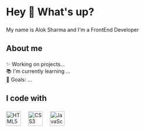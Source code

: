 <h1 align="left">Hey 👋 What's up?</h1>

###

<p align="left">My name is Alok Sharma and I'm a FrontEnd Developer</p>

###

<h2 align="left">About me</h2>

###

<p align="left">✨ Working on projects...<br>📚 I'm currently learning ...<br>🎯 Goals: ...<br></p>

###

<h2 align="left">I code with</h2>

###

<div align="left">
  <img src="https://cdn.jsdelivr.net/gh/devicons/devicon/icons/html5/html5-original.svg" height="40" alt="HTML5 logo"  />
  <img width="12" />
  <img  src="https://cdn.jsdelivr.net/gh/devicons/devicon/icons/css3/css3-original.svg" height="40" alt="CSS3 logo"/>
  <img width="12" />
  <img src="https://cdn.jsdelivr.net/gh/devicons/devicon/icons/javascript/javascript-original.svg" height="40" alt="JavaScript logo" />
</div>


###
